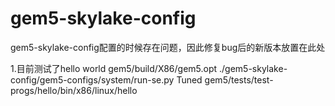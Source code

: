 # gem5-skylake-config
gem5-skylake-config配置的时候存在问题，因此修复bug后的新版本放置在此处

1.目前测试了hello world
gem5/build/X86/gem5.opt ./gem5-skylake-config/gem5-configs/system/run-se.py Tuned gem5/tests/test-progs/hello/bin/x86/linux/hello
